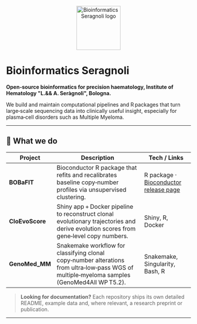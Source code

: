 <!-- .github/profile/README.md -->

<p align="center">
  <img src="https://avatars.githubusercontent.com/u/000000000?s=200" width="120" alt="Bioinformatics Seragnoli logo">
</p>

# Bioinformatics Seragnoli

**Open‑source bioinformatics for precision haematology, Institute of Hematology "L.&& A. Seràgnoli", Bologna.**

We build and maintain computational pipelines and R packages that turn large‑scale sequencing data into clinically useful insight, especially for plasma‑cell disorders such as Multiple Myeloma.


---

## 🔬 What we do

| Project | Description | Tech / Links |
|---------|-------------|--------------|
| **BOBaFIT** | Bioconductor R package that refits and recalibrates baseline copy‑number profiles via unsupervised clustering. | R package · [Bioconductor release page](https://www.bioconductor.org/packages/release/bioc/html/BOBaFIT.html) | :contentReference[oaicite:1]{index=1} |
| **CloEvoScore** | Shiny app + Docker pipeline to reconstruct clonal evolutionary trajectories and derive evolution scores from gene‑level copy numbers. | Shiny, R, Docker | :contentReference[oaicite:2]{index=2} |
| **GenoMed_MM** | Snakemake workflow for classifying clonal copy‑number alterations from ultra‑low‑pass WGS of multiple‑myeloma samples (GenoMed4All WP T5.2). | Snakemake, Singularity, Bash, R | :contentReference[oaicite:3]{index=3} |

> **Looking for documentation?** Each repository ships its own detailed README, example data and, where relevant, a research preprint or publication.

---
<!--

**Here are some ideas to get you started:**

🙋‍♀️ A short introduction - what is your organization all about?
🌈 Contribution guidelines - how can the community get involved?
👩‍💻 Useful resources - where can the community find your docs? Is there anything else the community should know?
🍿 Fun facts - what does your team eat for breakfast?
🧙 Remember, you can do mighty things with the power of [Markdown](https://docs.github.com/github/writing-on-github/getting-started-with-writing-and-formatting-on-github/basic-writing-and-formatting-syntax)
-->
